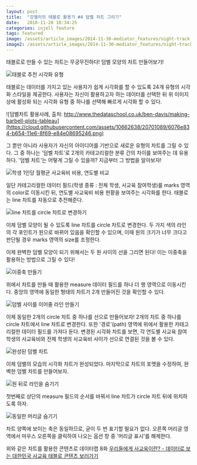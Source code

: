 ```yaml
---
layout: post
title:  "강젤리의 태블로 활용기 #4 덤벨 차트 그리기"
date:   2016-11-28 10:34:25
categories: injell feature
tags: featured
image: /assets/article_images/2014-11-30-mediator_features/night-track.JPG
image2: /assets/article_images/2014-11-30-mediator_features/night-track-mobile.JPG
---
```


태블로로 만들 수 있는 차트는 무궁무진하다! 덤벨 모양의 차트 만들어보기!

![태블로 추천 시각화 유형](https://cloud.githubusercontent.com/assets/10662638/20700934/853a0346-b653-11e6-9234-f0149ed5a072.png)

태블로는 데이터를 가지고 있는 사용자가 쉽게 시각화를 할 수 있도록 24개 유형의 시각화 스타일을 제공한다. 사용자는 자신이 활용하고자 하는 데이터를 선택한 뒤 위 이미지 상에 활성화 되는 시각화 유형 중 하나를 선택해 빠르게 시각화 할 수 있다.

![덤벨차트 활용사례, 출처: http://www.thedataschool.co.uk/ben-davis/making-barbell-plots-tableau](https://cloud.githubusercontent.com/assets/10662638/20701089/6076e834-b654-11e6-8f69-e84e08695246.png)

그 뿐만 아니라 사용자가 자신의 아이디어를 기반으로 새로운 유형의 차트를 그릴 수 있다. 그 중 하나는 '덤벨 차트'로 2개의 카테고리컬한 분류 간의 차이를 보여주는 데 유용하다. '덤벨 차트'는 어떻게 그릴 수 있을까? 지금부터 그 방법을 알아보자!

![학생 1인당 월평균 사교육비 비용, 연도별 비교](https://cloud.githubusercontent.com/assets/10662638/20701252/426b3358-b655-11e6-988d-8e9cdcd23937.png)

일단 카테고리컬한 데이터 필드(학생 종류 : 전체 학생, 사교육 참여학생)를 marks 영역의 color로 이동시킨 뒤, 연도별 사교육비 비용 현황을 보여주는 시각화를 한다. 태블로는 line 차트를 자동으로 추전해준다.

![line 차트를 circle 차트로 변경하기](https://cloud.githubusercontent.com/assets/10662638/20701308/90da30de-b655-11e6-9241-c4836ddf5b72.png)

이제 덤벨 모양이 될 수 있도록 line 차트를 circle 차트로 변경한다. 두 가지 색의 라인의 각 포인트가 원으로 바뀌어 있음을 확인할 수 있으며, 이때 원의 크기가 너무 크다고 판단될 경우 marks 영역의 size를 조정한다.

이제 완벽한 덤벨 모양이 되기 위해서는 두 원 사이의 선을 그리면 된다! 이는 이중축을 활용하는 방법으로 그릴 수 있다!

![이중축 만들기](https://cloud.githubusercontent.com/assets/10662638/20701429/4a5e74a2-b656-11e6-915a-0663fbbba86c.png)

위에서 차트를 만들 때 활용한 measure 데이터 필드를 하나 더 행 영역으로 이동시킨다. 중앙의 영역에 동일한 형태의 차트가 2개 만들어진 것을 확인할 수 있다.

![덤벨 사이를 이어줄 라인 만들기](https://cloud.githubusercontent.com/assets/10662638/20701582/2fce6416-b657-11e6-892f-e7dfccf6fa07.png)

이제 동일한 2개의 circle 차트 중 하나를 선으로 만들어보자! 2개의 차트 중 하나를 circle 차트에서 line 차트로 변경한다. 또한 '경로'(path) 영역에 위에서 활용한 카테고리컬한 데이터 필드를 가져다 둔다. 변경된 시각화 차트를 보면, 각 연도별 사교육 참여 학생의 사교육비와 전체 학생의 사교육비 사이가 선으로 연결된 것을 볼 수 있다.  

![완성된 덤벨 차트](https://cloud.githubusercontent.com/assets/10662638/20701864/81dac79e-b658-11e6-91cd-0e44e4122136.png)

이제 덤벨의 모습의 시각화 차트가 완성되었다. 마지막으로 차트의 포맷을 수정하여, 완벽한 덤벨 차트를 만들어보자.

![원 뒤로 라인을 숨기기](https://cloud.githubusercontent.com/assets/10662638/20701918/cb31080e-b658-11e6-9ac3-774d895770c0.png)

첫번째로 상단의 measure 필드의 순서를 바꿔서 line 차트가 circle 차트 뒤에 위치하도록 하자. 

![동일한 머리글 숨기기](https://cloud.githubusercontent.com/assets/10662638/20701957/fae261f6-b658-11e6-8def-1a1de59eb3d3.png)

차트 양쪽에 보이는 축은 동일하므로, 굳이 두 번 표기할 필요가 없다. 오른쪽 머리글 영역에서 마우스 오른쪽을 클릭하여 나오는 옵션 창 중 '머리글 표시'를 해제한다. 

위와 같은 차트를 활용한 콘텐츠로 데이터랩 8화 [우리들에게 사교육이란? - 데이터로 보는 대한민국 사교육 태블로 콘텐츠 보러가기](https://public.tableau.com/views/_1124_2/1_1?:embed=y&:display_count=yes&:showTabs=y&:showVizHome=no#3)
